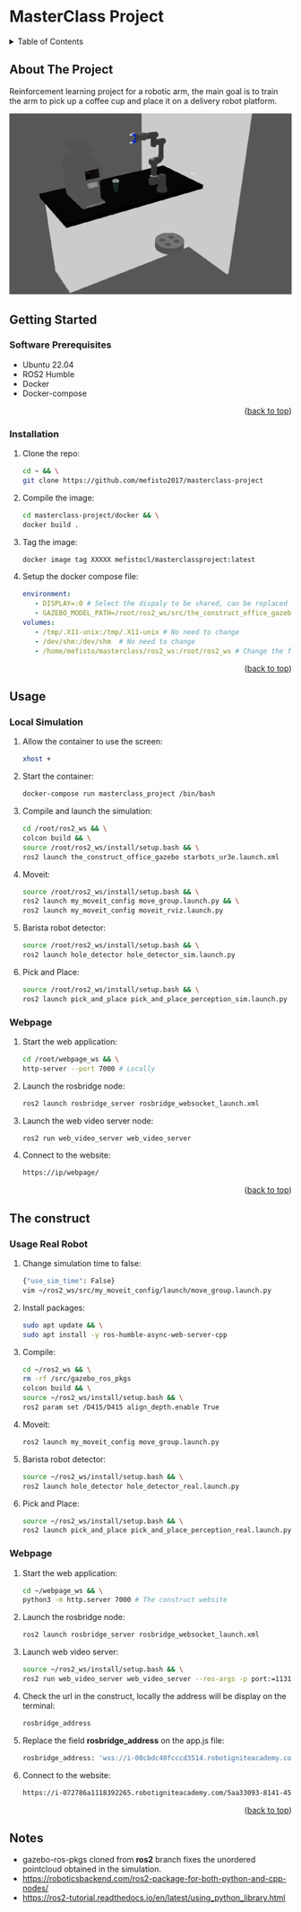 # MasterClass Project

<a name="readme-top"></a>

<!-- TABLE OF CONTENTS -->
<details>
  <summary>Table of Contents</summary>
  <ol>
    <li>
      <a href="#about-the-project">About The Project</a>
    </li>
    <li>
      <a href="#getting-started">Getting Started</a>
      <ul>
        <li><a href="#software-prerequisites">Software Prerequisites</a></li>
        <li><a href="#hardware-prerequisites">Hardware Prerequisites</a></li>
        <li><a href="#installation">Installation</a></li>
      </ul>
    </li>
    <li><a href="#usage">Usage</a></li>
    <li><a href="#real-robot">Real Robot</a></li>
  </ol>
</details>


## About The Project
Reinforcement learning project for a robotic arm, the main goal is to train the arm to pick up a coffee cup and place it
on a delivery robot platform. 

![This is an image](images/preview.png)

<!-- GETTING STARTED -->
## Getting Started

### Software Prerequisites
* Ubuntu 22.04
* ROS2 Humble
* Docker
* Docker-compose


<p align="right">(<a href="#readme-top">back to top</a>)</p>

<!-- INSTALLATION -->
### Installation
1. Clone the repo:
   ```sh
   cd ~ && \
   git clone https://github.com/mefisto2017/masterclass-project
   ```
2. Compile the image:
   ```sh
   cd masterclass-project/docker && \
   docker build .
   ```
3. Tag the image:
   ```sh
   docker image tag XXXXX mefistocl/masterclassproject:latest
   ```
4. Setup the docker compose file:
   ```yaml
   environment:
      - DISPLAY=:0 # Select the dispaly to be shared, can be replaced by $DISPLAY
      - GAZEBO_MODEL_PATH=/root/ros2_ws/src/the_construct_office_gazebo/models:/root/ros2_ws/src/the_construct_office_gazebo/barista_ros2/barista_description:/root/ros2_ws/src/ur_arm:$${GAZEBO_MODEL_PATH} # No need to change
   volumes:
      - /tmp/.X11-unix:/tmp/.X11-unix # No need to change
      - /dev/shm:/dev/shm  # No need to change
      - /home/mefisto/masterclass/ros2_ws:/root/ros2_ws # Change the first part to your ros2_ws path
   ```
     
<p align="right">(<a href="#readme-top">back to top</a>)</p>


<!-- USAGE -->
## Usage
### Local Simulation
1. Allow the container to use the screen:
   ```sh
   xhost +
   ```
2. Start the container:
   ```sh
   docker-compose run masterclass_project /bin/bash
   ```
3. Compile and launch the simulation:
   ```sh
   cd /root/ros2_ws && \
   colcon build && \
   source /root/ros2_ws/install/setup.bash && \
   ros2 launch the_construct_office_gazebo starbots_ur3e.launch.xml
   ```
4. Moveit:
   ```sh
   source /root/ros2_ws/install/setup.bash && \
   ros2 launch my_moveit_config move_group.launch.py && \
   ros2 launch my_moveit_config moveit_rviz.launch.py
   ```
5. Barista robot detector:
   ```sh
   source /root/ros2_ws/install/setup.bash && \
   ros2 launch hole_detector hole_detector_sim.launch.py
   ```
6. Pick and Place:
   ```sh
   source /root/ros2_ws/install/setup.bash && \
   ros2 launch pick_and_place pick_and_place_perception_sim.launch.py
   ```

### Webpage
1. Start the web application:
   ```sh
   cd /root/webpage_ws && \
   http-server --port 7000 # Locally
   ```
2. Launch the rosbridge node:
   ```sh
   ros2 launch rosbridge_server rosbridge_websocket_launch.xml
   ```
3. Launch the web video server node:
   ```sh
   ros2 run web_video_server web_video_server
   ```
4. Connect to the website:
   ```sh
   https://ip/webpage/
   ```  

<p align="right">(<a href="#readme-top">back to top</a>)</p>

<!-- REAL ROBOT -->
## The construct
### Usage Real Robot
1. Change simulation time to false:
   ```sh
   {"use_sim_time": False}
   vim ~/ros2_ws/src/my_moveit_config/launch/move_group.launch.py
   ```
2. Install packages:
   ```sh
   sudo apt update && \
   sudo apt install -y ros-humble-async-web-server-cpp
   ```
3. Compile:
   ```sh
   cd ~/ros2_ws && \
   rm -rf /src/gazebo_ros_pkgs
   colcon build && \
   source ~/ros2_ws/install/setup.bash && \
   ros2 param set /D415/D415 align_depth.enable True
   ```
4. Moveit:
   ```sh
   ros2 launch my_moveit_config move_group.launch.py 
   ```
5. Barista robot detector:
   ```sh
   source ~/ros2_ws/install/setup.bash && \
   ros2 launch hole_detector hole_detector_real.launch.py
   ```
6. Pick and Place:
   ```sh
   source ~/ros2_ws/install/setup.bash && \
   ros2 launch pick_and_place pick_and_place_perception_real.launch.py
   ```

### Webpage
1. Start the web application:
   ```sh
   cd ~/webpage_ws && \
   python3 -m http.server 7000 # The construct website
   ```
2. Launch the rosbridge node:
   ```sh
   ros2 launch rosbridge_server rosbridge_websocket_launch.xml
   ```
3. Launch web video server:
   ```sh
   source ~/ros2_ws/install/setup.bash && \
   ros2 run web_video_server web_video_server --ros-args -p port:=11315
   ```
4. Check the url in the construct, locally the address will be display on the terminal:
   ```sh
   rosbridge_address
   ```
5. Replace the field **rosbridge_address** on the app.js file:
   ```sh
   rosbridge_address: 'wss://i-00cbdc40fcccd3514.robotigniteacademy.com/7e4d6577-22bd-40b2-b93e-1dab1f84d000/rosbridge/',
   ```
6. Connect to the website:
   ```sh
   https://i-072786a1118392265.robotigniteacademy.com/5aa33093-8141-45ca-9477-52ba0c8be6e5/webpage/
   ```

<p align="right">(<a href="#readme-top">back to top</a>)</p>


<!-- NOTES -->
## Notes
* gazebo-ros-pkgs cloned from **ros2** branch fixes the unordered pointcloud obtained in the simulation.
* https://roboticsbackend.com/ros2-package-for-both-python-and-cpp-nodes/
* https://ros2-tutorial.readthedocs.io/en/latest/using_python_library.html

